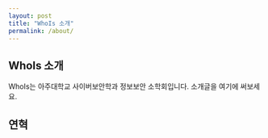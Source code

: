 ```yaml
---
layout: post
title: "WhoIs 소개"
permalink: /about/
---
```


## WhoIs 소개

WhoIs는 아주대학교 사이버보안학과 정보보안 소학회입니다. 소개글을 여기에 써보세요.

## 연혁

